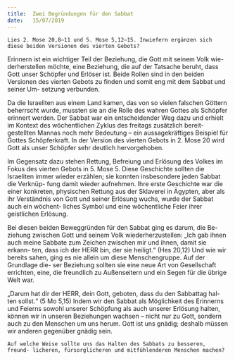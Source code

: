 ```yaml
---
title:  Zwei Begründungen für den Sabbat
date:   15/07/2019
---
```


`Lies 2. Mose 20,8–11 und 5. Mose 5,12–15. Inwiefern ergänzen sich diese beiden Versionen des vierten Gebots?`

Erinnern ist ein wichtiger Teil der Beziehung, die Gott mit seinem Volk wie- derherstellen möchte, eine Beziehung, die auf der Tatsache beruht, dass Gott unser Schöpfer und Erlöser ist. Beide Rollen sind in den beiden Versionen des vierten Gebots zu finden und somit eng mit dem Sabbat und seiner Um- setzung verbunden.

Da die Israeliten aus einem Land kamen, das von so vielen falschen Göttern beherrscht wurde, mussten sie an die Rolle des wahren Gottes als Schöpfer erinnert werden. Der Sabbat war ein entscheidender Weg dazu und erhielt im Kontext des wöchentlichen Zyklus des freitags zusätzlich bereit- gestellten Mannas noch mehr Bedeutung – ein aussagekräftiges Beispiel für Gottes Schöpferkraft. In der Version des vierten Gebots in 2. Mose 20 wird Gott als unser Schöpfer sehr deutlich hervorgehoben.

Im Gegensatz dazu stehen Rettung, Befreiung und Erlösung des Volkes im Fokus des vierten Gebots in 5. Mose 5. Diese Geschichte sollten die Israeliten immer wieder erzählen; sie konnten insbesondere jeden Sabbat die Verknüp- fung damit wieder aufnehmen. Ihre erste Geschichte war die einer konkreten, physischen Rettung aus der Sklaverei in Ägypten, aber als ihr Verständnis von Gott und seiner Erlösung wuchs, wurde der Sabbat auch ein wöchent- liches Symbol und eine wöchentliche Feier ihrer geistlichen Erlösung.

Bei diesen beiden Beweggründen für den Sabbat ging es darum, die Be- ziehung zwischen Gott und seinem Volk wiederherzustellen: „Ich gab ihnen auch meine Sabbate zum Zeichen zwischen mir und ihnen, damit sie erkann- ten, dass ich der HERR bin, der sie heiligt.“ (Hes 20,12) Und wie wir bereits sahen, ging es nie allein um diese Menschengruppe. Auf der Grundlage die- ser Beziehung sollten sie eine neue Art von Gesellschaft errichten, eine, die freundlich zu Außenseitern und ein Segen für die übrige Welt war.

„Darum hat dir der HERR, dein Gott, geboten, dass du den Sabbattag hal- ten sollst.“ (5 Mo 5,15) Indem wir den Sabbat als Möglichkeit des Erinnerns und Feierns sowohl unserer Schöpfung als auch unserer Erlösung halten, können wir in unseren Beziehungen wachsen – nicht nur zu Gott, sondern auch zu den Menschen um uns herum. Gott ist uns gnädig; deshalb müssen wir anderen gegenüber gnädig sein.

`Auf welche Weise sollte uns das Halten des Sabbats zu besseren, freund- licheren, fürsorglicheren und mitfühlenderen Menschen machen?`
